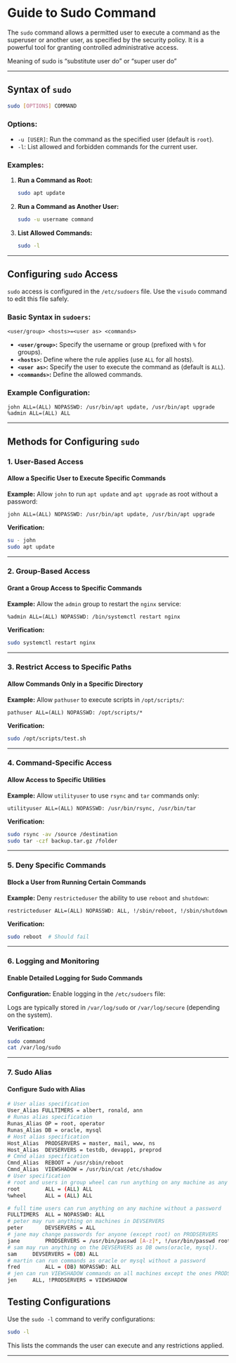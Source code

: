 # Guide to Sudo Command

The `sudo` command allows a permitted user to execute a command as the superuser or another user, as specified by the security policy. It is a powerful tool for granting controlled administrative access.

Meaning of sudo is “substitute user do” or “super user do”

---

## **Syntax of `sudo`**
```bash
sudo [OPTIONS] COMMAND
```

### **Options:**
- `-u [USER]`: Run the command as the specified user (default is `root`).
- `-l`: List allowed and forbidden commands for the current user.

### **Examples:**
1. **Run a Command as Root:**
   ```bash
   sudo apt update
   ```
2. **Run a Command as Another User:**
   ```bash
   sudo -u username command
   ```
3. **List Allowed Commands:**
   ```bash
   sudo -l
   ```

---

## **Configuring `sudo` Access**

`sudo` access is configured in the `/etc/sudoers` file. Use the `visudo` command to edit this file safely.

### **Basic Syntax in `sudoers`:**
```plaintext
<user/group> <hosts>=<user as> <commands>
```
- **`<user/group>`:** Specify the username or group (prefixed with `%` for groups).
- **`<hosts>`:** Define where the rule applies (use `ALL` for all hosts).
- **`<user as>`:** Specify the user to execute the command as (default is `ALL`).
- **`<commands>`:** Define the allowed commands.

### **Example Configuration:**
```plaintext
john ALL=(ALL) NOPASSWD: /usr/bin/apt update, /usr/bin/apt upgrade
%admin ALL=(ALL) ALL
```

---

## **Methods for Configuring `sudo`**

### **1. User-Based Access**
#### **Allow a Specific User to Execute Specific Commands**
**Example:**
Allow `john` to run `apt update` and `apt upgrade` as root without a password:
```plaintext
john ALL=(ALL) NOPASSWD: /usr/bin/apt update, /usr/bin/apt upgrade
```

**Verification:**
```bash
su - john
sudo apt update
```

---

### **2. Group-Based Access**
#### **Grant a Group Access to Specific Commands**
**Example:**
Allow the `admin` group to restart the `nginx` service:
```plaintext
%admin ALL=(ALL) NOPASSWD: /bin/systemctl restart nginx
```

**Verification:**
```bash
sudo systemctl restart nginx
```

---

### **3. Restrict Access to Specific Paths**
#### **Allow Commands Only in a Specific Directory**
**Example:**
Allow `pathuser` to execute scripts in `/opt/scripts/`:
```plaintext
pathuser ALL=(ALL) NOPASSWD: /opt/scripts/*
```

**Verification:**
```bash
sudo /opt/scripts/test.sh
```

---

### **4. Command-Specific Access**
#### **Allow Access to Specific Utilities**
**Example:**
Allow `utilityuser` to use `rsync` and `tar` commands only:
```plaintext
utilityuser ALL=(ALL) NOPASSWD: /usr/bin/rsync, /usr/bin/tar
```

**Verification:**
```bash
sudo rsync -av /source /destination
sudo tar -czf backup.tar.gz /folder
```

---

### **5. Deny Specific Commands**
#### **Block a User from Running Certain Commands**
**Example:**
Deny `restricteduser` the ability to use `reboot` and `shutdown`:
```plaintext
restricteduser ALL=(ALL) NOPASSWD: ALL, !/sbin/reboot, !/sbin/shutdown
```

**Verification:**
```bash
sudo reboot  # Should fail
```

---

### **6. Logging and Monitoring**
#### **Enable Detailed Logging for Sudo Commands**
**Configuration:**
Enable logging in the `/etc/sudoers` file:

Logs are typically stored in `/var/log/sudo` or `/var/log/secure` (depending on the system).

**Verification:**
```bash
sudo command
cat /var/log/sudo
```

---
### **7. Sudo Alias**
#### **Configure Sudo with Alias**

```bash
# User alias specification
User_Alias FULLTIMERS = albert, ronald, ann
# Runas alias specification
Runas_Alias	OP = root, operator
Runas_Alias	DB = oracle, mysql
# Host alias specification
Host_Alias	PRODSERVERS = master, mail, www, ns
Host_Alias	DEVSERVERS = testdb, devapp1, preprod
# Cmnd alias specification 
Cmnd_Alias	REBOOT = /usr/sbin/reboot
Cmnd_Alias	VIEWSHADOW = /usr/bin/cat /etc/shadow
# User specification
# root and users in group wheel can run anything on any machine as any user
root		ALL = (ALL) ALL
%wheel		ALL = (ALL) ALL

# full time users can run anything on any machine without a password
FULLTIMERS	ALL = NOPASSWD: ALL
# peter may run anything on machines in DEVSERVERS
peter		DEVSERVERS = ALL
# jane may change passwords for anyone (except root) on PRODSERVERS
jane		PRODSERVERS = /usr/bin/passwd [A-z]*, !/usr/bin/passwd root
# sam may run anything on the DEVSERVERS as DB owns(oracle, mysql).
sam		DEVSERVERS = (DB) ALL
# martin can run commands as oracle or mysql without a password
fred		ALL = (DB) NOPASSWD: ALL
# jen can run VIEWSHADOW commands on all machines except the ones PRODSERVERS
jen		ALL, !PRODSERVERS = VIEWSHADOW
```
## **Testing Configurations**
Use the `sudo -l` command to verify configurations:
```bash
sudo -l
```
This lists the commands the user can execute and any restrictions applied.

---
